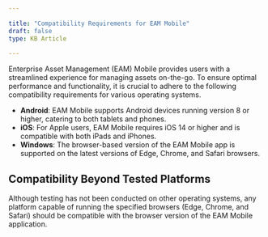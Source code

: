 ```yaml
---  
 
title: "Compatibility Requirements for EAM Mobile"  
draft: false 
type: KB Article
 
---
```


Enterprise Asset Management (EAM) Mobile provides users with a streamlined experience for
managing assets on-the-go. To ensure optimal performance and functionality, it is crucial to
adhere to the following compatibility requirements for various operating systems.

* **Android**: EAM Mobile supports Android devices running version 8 or higher, catering to both
tablets and phones.
* **iOS**: For Apple users, EAM Mobile requires iOS 14 or higher and is compatible with both
iPads and iPhones.
* **Windows**: The browser-based version of the EAM Mobile app is supported on the latest
versions of Edge, Chrome, and Safari browsers.

## Compatibility Beyond Tested Platforms

Although testing has not been conducted on other operating systems, any platform capable of
running the specified browsers (Edge, Chrome, and Safari) should be compatible with the
browser version of the EAM Mobile application.

